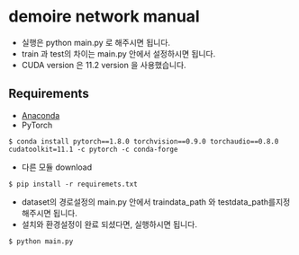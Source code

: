 
# demoire network manual
- 실행은 python main.py 로 해주시면 됩니다.
- train 과 test의 차이는 main.py 안에서 설정하시면 됩니다. 
- CUDA version 은 11.2 version 을 사용했습니다. 

## Requirements
- [Anaconda](https://www.anaconda.com/download/)
- PyTorch

```
$ conda install pytorch==1.8.0 torchvision==0.9.0 torchaudio==0.8.0 cudatoolkit=11.1 -c pytorch -c conda-forge
```

- 다른 모듈 download
```
$ pip install -r requiremets.txt
```

- dataset의 경로설정의 main.py 안에서 traindata_path 와 testdata_path를지정 해주시면 됩니다. 
- 설치와 환경설정이 완료 되셨다면, 실행하시면 됩니다.
```
$ python main.py 
```

